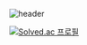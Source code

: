![header](https://capsule-render.vercel.app/api?type=waving&color=gradient&customColorList=0,14,15&height=300&section=header&text=Welcome%20My%20GiuHub&fontSize=60)   
      
[![Solved.ac
프로필](http://mazassumnida.wtf/api/v2/generate_badge?boj=eodhlwjr97)](https://solved.ac/eodhlwjr97)    


<!-- ### Hi there 👋 -->

<!--
**eodhlwjr97/eodhlwjr97** is a ✨ _special_ ✨ repository because its `README.md` (this file) appears on your GitHub profile.

Here are some ideas to get you started:

- 🔭 I’m currently working on ...
- 🌱 I’m currently learning ...
- 👯 I’m looking to collaborate on ...
- 🤔 I’m looking for help with ...
- 💬 Ask me about ...
- 📫 How to reach me: ...
- 😄 Pronouns: ...
- ⚡ Fun fact: ...
-->
